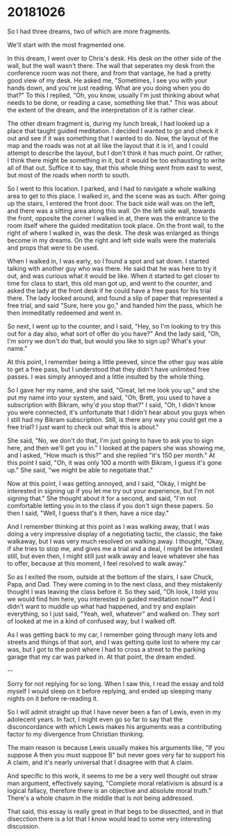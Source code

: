 # 20181026
So I had three dreams, two of which are more fragments.

We'll start with the most fragmented one.

In this dream, I went over to Chris's desk. His desk on the other side of the
wall, but the wall wasn't there. The wall that seperates my desk from the
conference room was not there, and from that vantage, he had a pretty good view
of my desk. He asked me, "Sometimes, I see you with your hands down, and you're
just reading. What are you doing when you do that?" To this I replied, "Oh, you
know, usually I'm just thinking about what needs to be done, or reading a case,
something like that." This was about the extent of the dream, and the
interpretation of it is rather clear.

The other dream fragment is, during my lunch break, I had looked up a place
that taught guided meditation. I decided I wanted to go and check it out and
see if it was something that I wanted to do. Now, the layout of the map and the
roads was not at all like the layout that it is irl, and I could attempt to
describe the layout, but I don't think it has much point. Or rather, I think
there might be something in it, but it would be too exhausting to write all of
that out. Suffice it to say, that this whole thing went from east to west, but
most of the roads when north to south.

So I went to this location. I parked, and I had to navigate a whole walking
area to get to this place. I walked in, and the scene was as such. After going
up the stairs, I entered the front door. The back side wall was on the left,
and there was a sitting area along this wall. On the left side wall, towards
the front, opposite the corner I walked in at, there was the entrance to the
room itself where the guided meditation took place. On the front wall, to the
right of where I walked in, was the desk. The desk was enlarged as things
become in my dreams. On the right and left side walls were the materials and
props that were to be used.

When I walked in, I was early, so I found a spot and sat down. I started
talking with another guy who was there. He said that he was here to try it out,
and was curious what it would be like. When it started to get closer to time
for class to start, this old man got up, and went to the counter, and asked the
lady at the front desk if he could have a free pass for his trial there. The
lady looked around, and found a slip of paper that represented a free trial,
and said "Sure, here you go," and handed him the pass, which he then
immeditatly redeemed and went in.

So next, I went up to the counter, and I said, "Hey, so I'm looking to try this
out for a day also, what sort of offer do you have?" And the lady said, "Oh,
I'm sorry we don't do that, but would you like to sign up? What's your name."

At this point, I remember being a little peeved, since the other guy was able
to get a free pass, but I understood that they didn't have unlimited free
passes. I was simply annoyed and a little insulted by the whole thing.

So I gave her my name, and she said, "Great, let me look you up," and she put
my name into your system, and said, "Oh, Brett, you used to have a subscription
with Bikram, why'd you stop that?" I said, "Oh, I didn't know you were
connected, it's unfortunate that I didn't hear about you guys when I still had
my Bikram subscription. Still, is there any way you could get me a free trial?
I just want to check out what this is about."

She said, "No, we don't do that, I'm just going to have to ask you to sign
here, and then we'll get you in." I looked at the papers she was showing me,
and I asked, "How much is this?" and she replied "it's 150 per month." At this
point I said, "Oh, it was only 100 a month with Bikram, I guess it's gone up."
She said, "we might be able to negotiate that."

Now at this point, I was getting annoyed, and I said, "Okay, I might be
interested in signing up if you let me try out your experience, but I'm not
signing that." She thought about it for a second, and said, "I'm not
comfortable letting you in to the class if you don't sign these papers. So then
I said, "Well, I guess that's it then, have a nice day."

And I remember thinking at this point as I was walking away, that I was doing a
very impressive display of a negotiating tactic, the classic, the fake
walkaway, but I was very much resolved on walking away. I thought, "Okay, if
she tries to stop me, and gives me a trial and a deal, I might be interested
still, but even then, I might still just walk away and leave whatever she has
to offer, because at this moment, I feel resolved to walk away."

So as I exited the room, outside at the bottom of the stairs, I saw Chuck,
Papa, and Dad. They were coming in to the next class, and they mistakenly
thought I was leaving the class before it. So they said, "Oh look, I told you
we would find him here, you interested in guided meditation now?" And I didn't
want to muddle up what had happened, and try and explain everything, so I just
said, "Yeah, well, whatever" and walked on. They sort of looked at me in a kind
of confused way, but I walked off.

As I was getting back to my car, I remember going through many lots and streets
and things of that sort, and I was getting quite lost to where my car was, but
I got to the point where I had to cross a street to the parking garage that my
car was parked in. At that point, the dream ended.

--

Sorry for not replying for so long. When I saw this, I read the essay and told
myself I would sleep on it before replying, and ended up sleeping many nights
on it before re-reading it.

So I will admit straight up that I have never been a fan of Lewis, even in my
adolecent years. In fact, I might even go so far to say that the disconcordance
with which Lewis makes his arguments was a contributing factor to my divergence
from Christian thinking.

The main reason is because Lewis usually makes his arguments like, "If you
suppose A then you must suppose B" but never goes very far to support his A
claim, and it's nearly universal that I disagree with that A claim.

And specific to this work, it seems to me be a very well thought out straw man
argument, effectively saying, "Complete moral relativism is absurd is a logical
fallacy, therefore there is an objective and absolute moral truth." There's a
whole chasm in the middle that is not being addressed.

That said, this essay is really great in that begs to be dissectted, and in
that disecction there is a lot that I know would lead to some very interesting
discussion.

